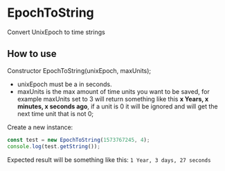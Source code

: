 # EpochToString
 Convert UnixEpoch to time strings


 ## How to use

Constructor EpochToString(unixEpoch, maxUnits);

- unixEpoch must be a in seconds.
- maxUnits is the max amount of time units you want to be saved, for example maxUnits set to 3 will return something like this **x Years, x minutes, x seconds ago**, if a unit is 0 it will be ignored and will get the next time unit that is not 0;


Create a new instance: 

```javascript
const test = new EpochToString(1573767245, 4);
console.log(test.getString());
```
Expected result will be something like this:
``1 Year, 3 days, 27 seconds``